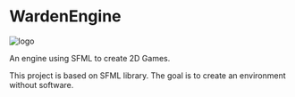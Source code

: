 # WardenEngine

![logo](./icon/Warden.png)

An engine using SFML to create 2D Games.

This project is based on SFML library.
The goal is to create an environment without software.
